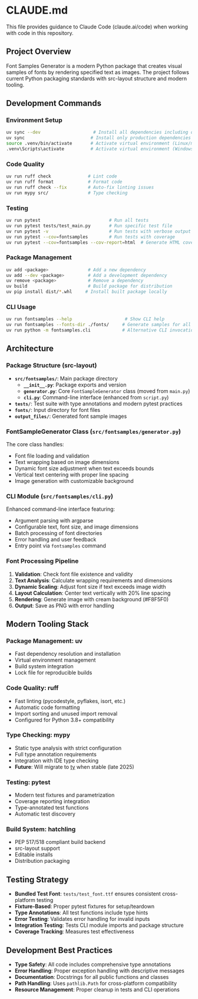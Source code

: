 # CLAUDE.md

This file provides guidance to Claude Code (claude.ai/code) when working with code in this repository.

## Project Overview
Font Samples Generator is a modern Python package that creates visual samples of fonts by rendering specified text as images. The project follows current Python packaging standards with src-layout structure and modern tooling.

## Development Commands

### Environment Setup
```bash
uv sync --dev                    # Install all dependencies including dev tools
uv sync                         # Install only production dependencies
source .venv/bin/activate       # Activate virtual environment (Linux/macOS)
.venv\Scripts\activate          # Activate virtual environment (Windows)
```

### Code Quality
```bash
uv run ruff check              # Lint code
uv run ruff format             # Format code
uv run ruff check --fix        # Auto-fix linting issues
uv run mypy src/               # Type checking
```

### Testing
```bash
uv run pytest                          # Run all tests
uv run pytest tests/test_main.py       # Run specific test file
uv run pytest -v                       # Run tests with verbose output
uv run pytest --cov=fontsamples        # Run tests with coverage
uv run pytest --cov=fontsamples --cov-report=html  # Generate HTML coverage report
```

### Package Management
```bash
uv add <package>               # Add a new dependency
uv add --dev <package>         # Add a development dependency
uv remove <package>            # Remove a dependency
uv build                       # Build package for distribution
uv pip install dist/*.whl     # Install built package locally
```

### CLI Usage
```bash
uv run fontsamples --help                    # Show CLI help
uv run fontsamples --fonts-dir ./fonts/     # Generate samples for all fonts
uv run python -m fontsamples.cli            # Alternative CLI invocation
```

## Architecture

### Package Structure (src-layout)
- **`src/fontsamples/`**: Main package directory
  - **`__init__.py`**: Package exports and version
  - **`generator.py`**: Core `FontSampleGenerator` class (moved from `main.py`)
  - **`cli.py`**: Command-line interface (enhanced from `script.py`)
- **`tests/`**: Test suite with type annotations and modern pytest practices
- **`fonts/`**: Input directory for font files
- **`output_files/`**: Generated font sample images

### FontSampleGenerator Class (`src/fontsamples/generator.py`)
The core class handles:
- Font file loading and validation
- Text wrapping based on image dimensions
- Dynamic font size adjustment when text exceeds bounds
- Vertical text centering with proper line spacing
- Image generation with customizable background

### CLI Module (`src/fontsamples/cli.py`)
Enhanced command-line interface featuring:
- Argument parsing with argparse
- Configurable text, font size, and image dimensions
- Batch processing of font directories
- Error handling and user feedback
- Entry point via `fontsamples` command

### Font Processing Pipeline
1. **Validation**: Check font file existence and validity
2. **Text Analysis**: Calculate wrapping requirements and dimensions
3. **Dynamic Scaling**: Adjust font size if text exceeds image width
4. **Layout Calculation**: Center text vertically with 20% line spacing
5. **Rendering**: Generate image with cream background (#F8F5F0)
6. **Output**: Save as PNG with error handling

## Modern Tooling Stack

### Package Management: uv
- Fast dependency resolution and installation
- Virtual environment management
- Build system integration
- Lock file for reproducible builds

### Code Quality: ruff
- Fast linting (pycodestyle, pyflakes, isort, etc.)
- Automatic code formatting
- Import sorting and unused import removal
- Configured for Python 3.8+ compatibility

### Type Checking: mypy
- Static type analysis with strict configuration
- Full type annotation requirements
- Integration with IDE type checking
- **Future**: Will migrate to [ty](https://github.com/astral-sh/ty) when stable (late 2025)

### Testing: pytest
- Modern test fixtures and parametrization
- Coverage reporting integration
- Type-annotated test functions
- Automatic test discovery

### Build System: hatchling
- PEP 517/518 compliant build backend
- src-layout support
- Editable installs
- Distribution packaging

## Testing Strategy
- **Bundled Test Font**: `tests/test_font.ttf` ensures consistent cross-platform testing
- **Fixture-Based**: Proper pytest fixtures for setup/teardown
- **Type Annotations**: All test functions include type hints
- **Error Testing**: Validates error handling for invalid inputs
- **Integration Testing**: Tests CLI module imports and package structure
- **Coverage Tracking**: Measures test effectiveness

## Development Best Practices
- **Type Safety**: All code includes comprehensive type annotations
- **Error Handling**: Proper exception handling with descriptive messages
- **Documentation**: Docstrings for all public functions and classes
- **Path Handling**: Uses `pathlib.Path` for cross-platform compatibility
- **Resource Management**: Proper cleanup in tests and CLI operations